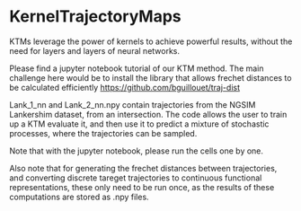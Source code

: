 # KernelTrajectoryMaps
KTMs leverage the power of kernels to achieve powerful results, without the need for layers and layers of neural networks. 

Please find a jupyter notebook tutorial of our KTM method. The main challenge here would be to install the library that allows frechet distances to be calculated efficiently https://github.com/bguillouet/traj-dist

Lank_1_nn and Lank_2_nn.npy contain trajectories from the NGSIM Lankershim dataset, from an intersection. The code allows the user to train up a KTM evaluate it, and then use it to predict a mixture of stochastic processes, where the trajectories can be sampled.

Note that with the jupyter notebook, please run the cells one by one.

Also note that for generating the frechet distances between trajectories, and converting discrete tareget trajectories to continuous functional representations, these only need to be run once, as the results of these computations are stored as .npy files.
